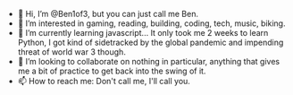 - 👋 Hi, I’m @Ben1of3, but you can just call me Ben.
- 👀 I’m interested in gaming, reading, building, coding, tech, music, biking.
- 🌱 I’m currently learning javascript... It only took me 2 weeks to learn Python, I got kind of sidetracked by the global pandemic and impending threat of world war 3 though.
- 💞️ I’m looking to collaborate on nothing in particular, anything that gives me a bit of practice to get back into the swing of it.
- 📫 How to reach me: Don't call me, I'll call you.

<!---
Ben1of3/Ben1of3 is a ✨ special ✨ repository because its `README.md` (this file) appears on your GitHub profile.
You can click the Preview link to take a look at your changes.
--->
